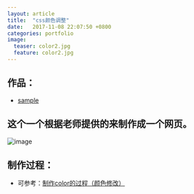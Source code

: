 ```yaml
---
layout: article
title:  "css颜色调整"
date:   2017-11-08 22:07:50 +0800
categories: portfolio
image:
  teaser: color2.jpg
  feature: color2.jpg
---
```


## 作品：

- <a href="https://jamieyin.github.io/portfolio/color/index.html " target="_blank">sample</a>

## 这个一个根据老师提供的来制作成一个网页。
![image](http://webstyleguide.com/wsg3/figures/7-page-design/7-11-700.jpg)

## 制作过程：

- 可参考：[制作color的过程（颜色修改）](https://jamieyin.github.io/posts/rwd/%E9%A2%9C%E8%89%B2%E4%BF%AE%E6%94%B9/)